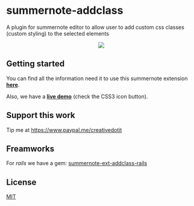 # summernote-addclass

A plugin for summernote editor to allow user to add custom css classes (custom styling) to the selected elements 

<p align="center">
  <img src="https://cloud.githubusercontent.com/assets/954291/12879122/07e6edd0-ce2f-11e5-94f8-bd630fc7b07a.png" />
</p>

## Getting started

You can find all the information need it to use this summernote extension [**here**](https://github.com/creativeprogramming/summernote-addclass/wiki/).

Also, we have a [**live demo**](https://jsfiddle.net/rastrano/dtgr5q29/) (check the CSS3 icon button).

## Support this work

Tip me at https://www.paypal.me/creativedotit 

## Freamworks

For *rails* we have a gem: [summernote-ext-addclass-rails](https://github.com/WaKeMaTTa/summernote-ext-addclass-rails)

## License

[MIT](./LICENSE)

